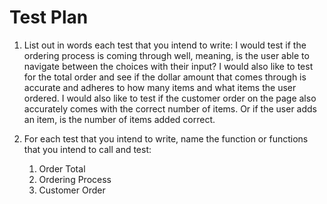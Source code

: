 # Test Plan
1. List out in words each test that you intend to write:
I would test if the ordering process is coming through well, meaning, is the user able to navigate between the choices with their input?
I would also like to test for the total order and see if the dollar amount that comes through is accurate and adheres to how many items and what items the user ordered.
I would also like to test if the customer order on the page also accurately comes with the correct number of items. Or if the user adds an item, is the number of items added correct.

2. For each test that you intend to write, name the function or functions that you intend to call and test:
    1. Order Total
    2. Ordering Process
    3. Customer Order

